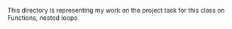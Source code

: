 This directory is representing my work on the project task for this class on Functions, nested loops
